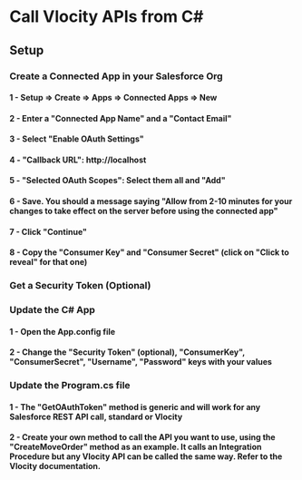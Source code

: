 # Call Vlocity APIs from C#
## Setup
### Create a Connected App in your Salesforce Org
#### 1 - Setup => Create => Apps => Connected Apps => New
#### 2 - Enter a "Connected App Name" and a "Contact Email"
#### 3 - Select "Enable OAuth Settings"
#### 4 - "Callback URL": http://localhost
#### 5 - "Selected OAuth Scopes": Select them all and "Add"
#### 6 - Save. You should a message saying "Allow from 2-10 minutes for your changes to take effect on the server before using the connected app"
#### 7 - Click "Continue"
#### 8 - Copy the "Consumer Key" and "Consumer Secret" (click on "Click to reveal" for that one)
### Get a Security Token (Optional)
### Update the C# App
#### 1 - Open the App.config file
#### 2 - Change the "Security Token" (optional), "ConsumerKey", "ConsumerSecret", "Username", "Password" keys with your values
### Update the Program.cs file
#### 1 - The "GetOAuthToken" method is generic and will work for any Salesforce REST API call, standard or Vlocity
#### 2 - Create your own method to call the API you want to use, using the "CreateMoveOrder" method as an example. It calls an Integration Procedure but any Vlocity API can be called the same way. Refer to the Vlocity documentation.
